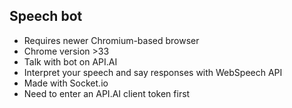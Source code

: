 ## Speech bot
- Requires newer Chromium-based browser
- Chrome version >33
- Talk with bot on API.AI
- Interpret your speech and say responses with WebSpeech API
- Made with Socket.io
- Need to enter an API.AI client token first
